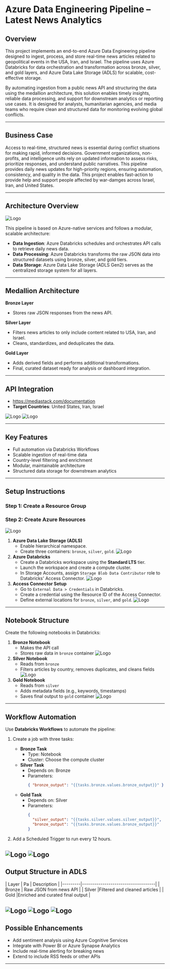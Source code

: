# Azure Data Engineering Pipeline – Latest News Analytics

## Overview

This project implements an end-to-end Azure Data Engineering pipeline designed to ingest, process, and store real-time news articles related to geopolitical events in the USA, Iran, and Israel. The pipeline uses Azure Databricks for data orchestration and transformation across bronze, silver, and gold layers, and Azure Data Lake Storage (ADLS) for scalable, cost-effective storage.

By automating ingestion from a public news API and structuring the data using the medallion architecture, this solution enables timely insights, reliable data processing, and support for downstream analytics or reporting use cases. It is designed for analysts, humanitarian agencies, and media teams who require clean and structured data for monitoring evolving global conflicts.

---

## Business Case

Access to real-time, structured news is essential during conflict situations for making rapid, informed decisions. Government organizations, non-profits, and intelligence units rely on updated information to assess risks, prioritize responses, and understand public narratives. This pipeline provides daily news updates for high-priority regions, ensuring automation, consistency, and quality in the data. This project enables fast-action to provide help and support people affected by war-damges across Israel, Iran, and United States.

---

## Architecture Overview
![Logo](screenshots/1.png)

This pipeline is based on Azure-native services and follows a modular, scalable architecture:

- **Data Ingestion**: Azure Databricks schedules and orchestrates API calls to retrieve daily news data.
- **Data Processing**: Azure Databricks transforms the raw JSON data into structured datasets using bronze, silver, and gold tiers.
- **Data Storage**: Azure Data Lake Storage (ADLS Gen2) serves as the centralized storage system for all layers.

---

## Medallion Architecture

**Bronze Layer**
- Stores raw JSON responses from the news API.
  
**Silver Layer**
- Filters news articles to only include content related to USA, Iran, and Israel.
- Cleans, standardizes, and deduplicates the data.

**Gold Layer**
- Adds derived fields and performs additional transformations.
- Final, curated dataset ready for analysis or dashboard integration.

---

## API Integration

- https://mediastack.com/documentation
- **Target Countries**: United States, Iran, Israel

![Logo](screenshots/2.png)
![Logo](screenshots/3.png)

---

## Key Features

- Full automation via Databricks Workflows
- Scalable ingestion of real-time data
- Country-level filtering and enrichment
- Modular, maintainable architecture
- Structured data storage for downstream analytics

---

## Setup Instructions

### Step 1: Create a Resource Group
### Step 2: Create Azure Resources
![Logo](screenshots/4.png)
1. **Azure Data Lake Storage (ADLS)**
   - Enable hierarchical namespace.
   - Create three containers: `bronze`, `silver`, `gold`.
![Logo](screenshots/5.png)
2. **Azure Databricks**
   - Create a Databricks workspace using the **Standard LTS** tier.
   - Launch the workspace and create a compute cluster.
   - In Storage Accounts, assign `Storage Blob Data Contributor` role to Databricks' Access Connector.
![Logo](screenshots/6.png)
3. **Access Connector Setup**
   - Go to `External Data > Credentials` in Databricks.
   - Create a credential using the Resource ID of the Access Connector.
   - Define external locations for `bronze`, `silver`, and `gold`.
![Logo](screenshots/7.png)
---

## Notebook Structure

Create the following notebooks in Databricks:

1. **Bronze Notebook**
   - Makes the API call
   - Stores raw data in `bronze` container
![Logo](screenshots/8.png)
2. **Silver Notebook**
   - Reads from `bronze`
   - Filters articles by country, removes duplicates, and cleans fields
![Logo](screenshots/9.png)
3. **Gold Notebook**
   - Reads from `silver`
   - Adds metadata fields (e.g., keywords, timestamps)
   - Saves final output to `gold` container
![Logo](screenshots/10.png)
---

## Workflow Automation

Use **Databricks Workflows** to automate the pipeline:

1. Create a job with three tasks:
   - **Bronze Task**
     - Type: Notebook
     - Cluster: Choose the compute cluster
   - **Silver Task**
     - Depends on: Bronze
     - Parameters:
       ```json
       { "bronze_output": "{{tasks.bronze.values.bronze_output}}" }
       ```
   - **Gold Task**
     - Depends on: Silver
     - Parameters:
       ```json
       {
         "silver_output": "{{tasks.silver.values.silver_output}}",
         "bronze_output": "{{tasks.bronze.values.bronze_output}}"
       }
       ```

2. Add a Scheduled Trigger to run every 12 hours.

![Logo](screenshots/11.png)
![Logo](screenshots/12.png)
---

## Output Structure in ADLS

| Layer   | Pa | Description                  |
|---------|------------------------------------|
| Bronze  | Raw JSON from news API             |
| Silver  |Filtered and cleaned articles      |
| Gold    |Enriched and curated final output  |

![Logo](screenshots/13.png)
![Logo](screenshots/14.png)
![Logo](screenshots/15.png)
---

## Possible Enhancements

- Add sentiment analysis using Azure Cognitive Services
- Integrate with Power BI or Azure Synapse Analytics
- Include real-time alerting for breaking news
- Extend to include RSS feeds or other APIs



---



